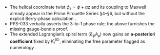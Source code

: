 * The helical coordinate twist $\phi_s=\phi+\alpha z$ and its coupling to Maxwell already appear in the Prime Pirouette Series §4–§6, but without the explicit Berry-phase calculation .
* PPS-033 verbally asserts the 3-to-1 phase rule; the above furnishes the missing gauge-bundle proof.
* The extended Lagrangian’s spiral term $(\partial_{\phi}A_\mu)$ now gains an **a-posteriori coefficient** fixed by $K_i^{(0)}$, eliminating the free parameter flagged as numerology .